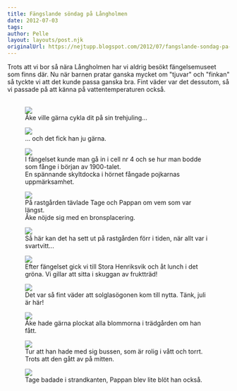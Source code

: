 ```yaml
---
title: Fängslande söndag på Långholmen
date: 2012-07-03
tags: 	
author: Pelle
layout: layouts/post.njk
originalUrl: https://nejtupp.blogspot.com/2012/07/fangslande-sondag-pa-langholmen.html
---
```


Trots att vi bor så nära Långholmen har vi aldrig besökt fängelsemuseet som finns där. Nu när barnen pratar ganska mycket om "tjuvar" och "finkan" så tyckte vi att det kunde passa ganska bra. Fint väder var det dessutom, så vi passade på att känna på vattentemperaturen också.<br><br>

<figure>
	<img src="../../../../img/So%CC%88ndag+pa%CC%8A+La%CC%8Angholmen-5C5C5254.jpg">
	<figcaption>Åke ville gärna cykla dit på sin trehjuling...</figcaption>
</figure>

<figure>
	<img src="../../../../img/So%CC%88ndag+pa%CC%8A+La%CC%8Angholmen-5C5C5258.jpg">
	<figcaption>... och det fick han ju gärna.</figcaption>
</figure>

<figure>
	<img src="../../../../img/So%CC%88ndag+pa%CC%8A+La%CC%8Angholmen-5C5C5263.jpg">
	<figcaption>I fängelset kunde man gå in i cell nr 4 och se hur man bodde som fånge i början av 1900-talet.<br>En spännande skyltdocka i hörnet fångade pojkarnas uppmärksamhet.</figcaption>
</figure>

<figure>
	<img src="../../../../img/So%CC%88ndag+pa%CC%8A+La%CC%8Angholmen-5C5C5284.jpg">
	<figcaption>På rastgården tävlade Tage och Pappan om vem som var längst. <br>Åke nöjde sig med en bronsplacering.</figcaption>
</figure>

<figure>
	<img src="../../../../img/So%CC%88ndag+pa%CC%8A+La%CC%8Angholmen-5C5C5292.jpg">
	<figcaption>Så här kan det ha sett ut på rastgården förr i tiden, när allt var i svartvitt...</figcaption>
</figure>

<figure>
	<img src="../../../../img/So%CC%88ndag+pa%CC%8A+La%CC%8Angholmen-5C5C5304.jpg">
	<figcaption>Efter fängelset gick vi till Stora Henriksvik och åt lunch i det gröna. Vi gillar att sitta i skuggan av fruktträd!</figcaption>
</figure>

<figure>
	<img src="../../../../img/So%CC%88ndag+pa%CC%8A+La%CC%8Angholmen-5C5C5305.jpg">
	<figcaption>Det var så fint väder att solglasögonen kom till nytta. Tänk, juli är här!</figcaption>
</figure>

<figure>
	<img src="../../../../img/So%CC%88ndag+pa%CC%8A+La%CC%8Angholmen-5C5C5314.jpg">
	<figcaption>Åke hade gärna plockat alla blommorna i trädgården om han fått.</figcaption>
</figure>

<figure>
	<img src="../../../../img/So%CC%88ndag+pa%CC%8A+La%CC%8Angholmen-5C5C5317.jpg">
	<figcaption>Tur att han hade med sig bussen, som är rolig i vått och torrt. Trots att den gått av på mitten.</figcaption>
</figure>

<figure>
	<img src="../../../../img/So%CC%88ndag+pa%CC%8A+La%CC%8Angholmen-5C5C5325.jpg">
	<figcaption>Tage badade i strandkanten, Pappan blev lite blöt han också.</figcaption>
</figure>
